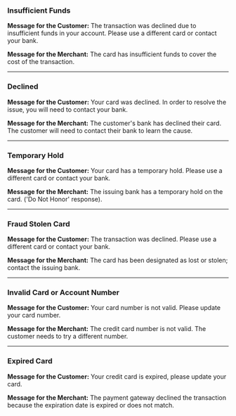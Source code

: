 ### Insufficient Funds	

**Message for the Customer:** The transaction was declined due to insufficient funds in your account. Please use a different card or contact your bank.	

**Message for the Merchant:** The card has insufficient funds to cover the cost of the transaction.

---

### Declined	

**Message for the Customer:** Your card was declined. In order to resolve the issue, you will need to contact your bank.	

**Message for the Merchant:** The customer's bank has declined their card. The customer will need to contact their bank to learn the cause.

---

### Temporary Hold	

**Message for the Customer:** Your card has a temporary hold. Please use a different card or contact your bank.	

**Message for the Merchant:** The issuing bank has a temporary hold on the card. ('Do Not Honor' response).

---

### Fraud Stolen Card	

**Message for the Customer:** The transaction was declined. Please use a different card or contact your bank.	

**Message for the Merchant:** The card has been designated as lost or stolen; contact the issuing bank.

---

### Invalid Card or Account Number	

**Message for the Customer:** Your card number is not valid. Please update your card number.	

**Message for the Merchant:** The credit card number is not valid. The customer needs to try a different number.

---

### Expired Card	

**Message for the Customer:** Your credit card is expired, please update your card.	

**Message for the Merchant:** The payment gateway declined the transaction because the expiration date is expired or does not match.

